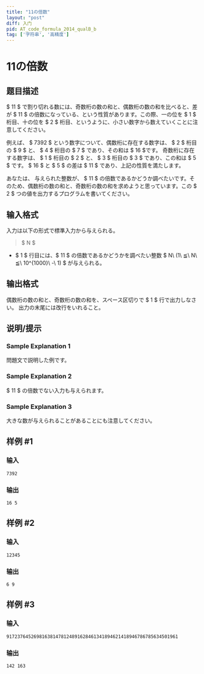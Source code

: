 ```yaml
---
title: "11の倍数"
layout: "post"
diff: 入门
pid: AT_code_formula_2014_qualB_b
tag: ['字符串', '高精度']
---
```


# 11の倍数

## 题目描述

[problemUrl]: https://atcoder.jp/contests/code-formula-2014-qualb/tasks/code_formula_2014_qualB_b

$ 11 $ で割り切れる数には、奇数桁の数の和と、偶数桁の数の和を比べると、差が $ 11 $ の倍数になっている、という性質があります。この際、一の位を $ 1 $ 桁目、十の位を $ 2 $ 桁目、というように、小さい数字から数えていくことに注意してください。

例えば、 $ 7392 $ という数字について、偶数桁に存在する数字は、 $ 2 $ 桁目の $ 9 $ と、 $ 4 $ 桁目の $ 7 $ であり、その和は $ 16 $です。 奇数桁に存在する数字は、 $ 1 $ 桁目の $ 2 $ と、 $ 3 $ 桁目の $ 3 $ であり、この和は $ 5 $ です。 $ 16 $ と $ 5 $ の差は $ 11 $ であり、上記の性質を満たします。

あなたは、 与えられた整数が、 $ 11 $ の倍数であるかどうか調べたいです。そのため、偶数桁の数の和と、奇数桁の数の和を求めようと思っています。この $ 2 $ つの値を出力するプログラムを書いてください。

## 输入格式

入力は以下の形式で標準入力から与えられる。

> $ N $

- $ 1 $ 行目には、$ 11 $ の倍数であるかどうかを調べたい整数 $ N\ (1\ ≦\ N\ ≦\ 10^{1000}\ -\ 1) $ が与えられる。

## 输出格式

偶数桁の数の和と、奇数桁の数の和を、スペース区切りで $ 1 $ 行で出力しなさい。 出力の末尾には改行をいれること。

## 说明/提示

### Sample Explanation 1

問題文で説明した例です。

### Sample Explanation 2

$ 11 $ の倍数でない入力も与えられます。

### Sample Explanation 3

大きな数が与えられることがあることにも注意してください。

## 样例 #1

### 输入

```
7392
```

### 输出

```
16 5
```

## 样例 #2

### 输入

```
12345
```

### 输出

```
6 9
```

## 样例 #3

### 输入

```
917237645269816381478124891628461341894621418946786785634501961
```

### 输出

```
142 163
```

